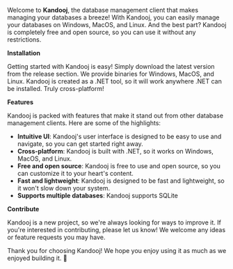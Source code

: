 Welcome to **Kandooj**, the database management client that makes managing your databases a breeze! With Kandooj, you can easily manage your databases on Windows, MacOS, and Linux. And the best part? Kandooj is completely free and open source, so you can use it without any restrictions.

**Installation**

Getting started with Kandooj is easy! Simply download the latest version from the release section. We provide binaries for Windows, MacOS, and Linux. Kandooj is created as a .NET tool, so it will work anywhere .NET can be installed. Truly cross-platform!

**Features**

Kandooj is packed with features that make it stand out from other database management clients. Here are some of the highlights:

- **Intuitive UI**: Kandooj's user interface is designed to be easy to use and navigate, so you can get started right away.
- **Cross-platform**: Kandooj is built with .NET, so it works on Windows, MacOS, and Linux.
- **Free and open source**: Kandooj is free to use and open source, so you can customize it to your heart's content.
- **Fast and lightweight**: Kandooj is designed to be fast and lightweight, so it won't slow down your system.
- **Supports multiple databases**: Kandooj supports SQLite

**Contribute**

Kandooj is a new project, so we're always looking for ways to improve it. If you're interested in contributing, please let us know! We welcome any ideas or feature requests you may have.

Thank you for choosing Kandooj! We hope you enjoy using it as much as we enjoyed building it. 🚀

